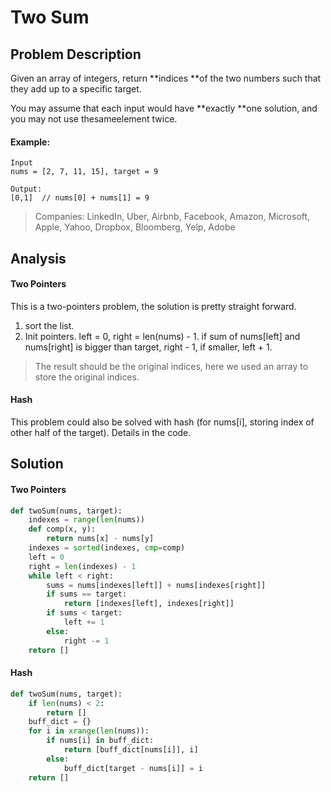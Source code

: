 # Two Sum

## Problem Description

Given an array of integers, return **indices **of the two numbers such that they add up to a specific target.

You may assume that each input would have **exactly **one solution, and you may not use thesameelement twice.

#### Example:

```
Input
nums = [2, 7, 11, 15], target = 9

Output:
[0,1]  // nums[0] + nums[1] = 9
```

> Companies: LinkedIn, Uber, Airbnb, Facebook, Amazon, Microsoft, Apple, Yahoo, Dropbox, Bloomberg, Yelp, Adobe

## Analysis

#### Two Pointers

This is a two-pointers problem, the solution is pretty straight forward.

1. sort the list.
2. Init pointers. left = 0, right = len\(nums\) - 1. if sum of nums\[left\] and nums\[right\] is bigger than target, right - 1, if smaller, left + 1.

> The result should be the original indices, here we used an array to store the original indices.

#### Hash

This problem could also be solved with hash \(for nums\[i\], storing index of other half of the target\). Details in the code.

## Solution

#### Two Pointers

```py
def twoSum(nums, target):
    indexes = range(len(nums))
    def comp(x, y):
        return nums[x] - nums[y]
    indexes = sorted(indexes, cmp=comp)
    left = 0
    right = len(indexes) - 1
    while left < right:
        sums = nums[indexes[left]] + nums[indexes[right]]
        if sums == target:
            return [indexes[left], indexes[right]]
        if sums < target:
            left += 1
        else:
            right -= 1
    return []
```

#### Hash

```py
def twoSum(nums, target):
    if len(nums) < 2:
        return []
    buff_dict = {}
    for i in xrange(len(nums)):
        if nums[i] in buff_dict:
            return [buff_dict[nums[i]], i]
        else:
            buff_dict[target - nums[i]] = i
    return []
```



